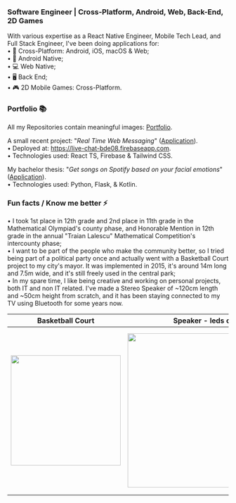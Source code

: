 ### Software Engineer | Cross-Platform, Android, Web, Back-End, 2D Games
With various expertise as a React Native Engineer, Mobile Tech Lead, and Full Stack Engineer, I've been doing applications for:  
• 🔁 Cross-Platform: Android, iOS, macOS & Web;  
• 📱 Android Native;  
• 💻 Web Native;  
• 🖥️ Back End;  
• 🎮 2D Mobile Games: Cross-Platform.  

### Portfolio 📚
All my Repositories contain meaningful images: [Portfolio](https://github.com/DanutGavrus?tab=repositories).   

A small recent project: "_Real Time Web Messaging_" ([Application](https://github.com/DanutGavrus/Real-Time-Web-Messaging-using-React-TS-Firebase-and-Tailwind-CSS)).  
• Deployed at: https://live-chat-bde08.firebaseapp.com.  
• Technologies used: React TS, Firebase & Tailwind CSS.

My bachelor thesis: "_Get songs on Spotify based on your facial emotions_" ([Application](https://github.com/DanutGavrus/Get-songs-on-Spotify-based-on-your-facial-emotions)).  
• Technologies used: Python, Flask, & Kotlin.

### Fun facts / Know me better ⚡
• I took 1st place in 12th grade and 2nd place in 11th grade in the Mathematical Olympiad's county phase, and Honorable Mention in 12th grade in the annual "Traian Lalescu" Mathematical Competition's intercounty phase;  
• I want to be part of the people who make the community better, so I tried being part of a political party once and actually went with a Basketball Court project to my city's mayor. It was implemented in 2015, it's around 14m long and 7.5m wide, and it's still freely used in the central park;  
• In my spare time, I like being creative and working on personal projects, both IT and non IT related. I've made a Stereo Speaker of ~120cm length and ~50cm height from scratch, and it has been staying connected to my TV using Bluetooth for some years now.

| Basketball Court | Speaker - leds off  | Speaker - leds on |
| ------------- | ------------- | ------------- |
| <img src="https://user-images.githubusercontent.com/56603839/226368235-6684955b-5061-42e8-b874-36802d75b767.png" width="250"> | <img src="https://user-images.githubusercontent.com/56603839/226370733-23297580-88c2-4f1d-af85-b24763c24828.png" width="350"> | <img src="https://user-images.githubusercontent.com/56603839/226368358-58c7da4f-cc46-4b55-8581-64f12878c730.png" width="375">
